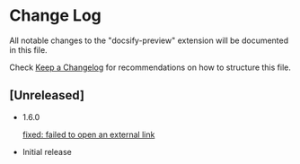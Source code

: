 # Change Log

All notable changes to the "docsify-preview" extension will be documented in this file.

Check [Keep a Changelog](http://keepachangelog.com/) for recommendations on how to structure this file.

## [Unreleased]

- 1.6.0

  [fixed: failed to open an external link](https://github.com/dzylikecode/VSCodeExt-docsify-Preview/pull/15)

- Initial release
